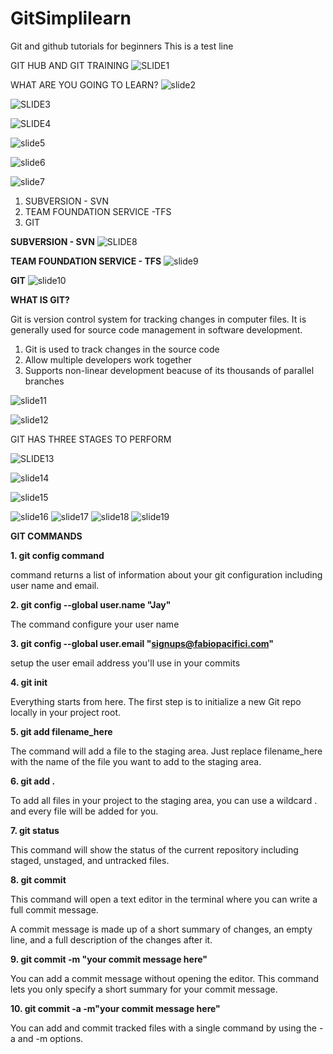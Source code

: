 # GitSimplilearn
Git and github tutorials for beginners
This is a test line

GIT HUB AND GIT TRAINING
![SLIDE1](sld1.JPG)

WHAT ARE YOU GOING TO LEARN?
![slide2](sld2.JPG)

![SLIDE3](sld3.JPG)

![SLIDE4](sld4.JPG)

![slide5](sld5.JPG)

![slide6](sld6.JPG)

![slide7](sld7.JPG)

1. SUBVERSION - SVN
2. TEAM FOUNDATION SERVICE -TFS
3. GIT

**SUBVERSION - SVN**
![SLIDE8](sld8.JPG)

**TEAM FOUNDATION SERVICE - TFS**
![slide9](sld9.JPG)

**GIT**
![slide10](sld10.JPG)

**WHAT IS GIT?**

Git is version control system for tracking changes in computer files. It is generally used for source code management in software development.

1. Git is used to track changes in the source code
2. Allow multiple developers work together
3. Supports non-linear development beacuse of its thousands of parallel branches

![slide11](sld11.JPG)


![slide12](sld12.JPG)

GIT HAS THREE STAGES TO PERFORM

![SLIDE13](sld13.JPG)

![slide14](sld14.JPG)

![slide15](sld15.JPG)

![slide16](sld16.JPG)
![slide17](sld17.JPG)
![slide18](sld18.JPG)
![slide19](sld19.JPG)


**GIT COMMANDS**

**1. git config command**

command returns a list of information about your git configuration including user name and email.

**2. git config --global user.name "Jay"**

The command configure your user name

**3. git config --global user.email "signups@fabiopacifici.com"**

setup the user email address you'll use in your commits

**4. git init**

Everything starts from here. The first step is to initialize a new Git repo locally in your project root.

**5. git add filename_here**

The command will add a file to the staging area. Just replace filename_here with the name of the file you want to add to the staging area.

**6. git add .**

To add all files in your project to the staging area, you can use a wildcard . and every file will be added for you.

**7. git status**

This command will show the status of the current repository including staged, unstaged, and untracked files.

**8. git commit**

This command will open a text editor in the terminal where you can write a full commit message.

A commit message is made up of a short summary of changes, an empty line, and a full description of the changes after it.

**9. git commit -m "your commit message here"**

You can add a commit message without opening the editor. This command lets you only specify a short summary for your commit message.

**10. git commit -a -m"your commit message here"**

You can add and commit tracked files with a single command by using the -a and -m options.